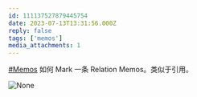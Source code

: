 ```yaml
---
id: 111137527879445754
date: 2023-07-13T13:31:56.000Z
reply: false
tags: ['memos']
media_attachments: 1
---
```


[#Memos](https://e5n.cc/tags/Memos) 如何 Mark 一条 Relation Memos。类似于引用。

![None](https://files.e5n.cc/media_attachments/files/111/219/235/450/535/595/original/1d63c40cf7f53490.webp)
